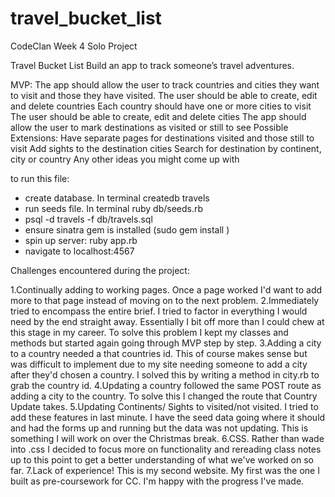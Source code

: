 # travel_bucket_list
CodeClan Week 4 Solo Project

Travel Bucket List
Build an app to track someone’s travel adventures.

MVP:
The app should allow the user to track countries and cities they want to visit and those they have visited.
The user should be able to create, edit and delete countries
Each country should have one or more cities to visit
The user should be able to create, edit and delete cities
The app should allow the user to mark destinations as visited or still to see
Possible Extensions:
Have separate pages for destinations visited and those still to visit
Add sights to the destination cities
Search for destination by continent, city or country
Any other ideas you might come up with

to run this file:
- create database. In terminal createdb travels
- run seeds file. In terminal ruby db/seeds.rb
- psql -d travels -f db/travels.sql
- ensure sinatra gem is installed (sudo gem install )
- spin up server: ruby app.rb
- navigate to localhost:4567

Challenges encountered during the project:

1.Continually adding to working pages.
  Once a page worked I'd want to add more to that page instead of moving on to the next problem.
2.Immediately tried to encompass the entire brief.
  I tried to factor in everything I would need by the end straight away. Essentially I bit off more than I could chew at this stage
  in my career. To solve this problem I kept my classes and methods but started again going through MVP step by step.
3.Adding a city to a country needed a that countries id.
  This of course makes sense but was difficult to implement due to my site needing someone to add a city after they'd chosen a
  country. I solved this by writing a method in city.rb to grab the country id.
4.Updating a country followed the same POST route as adding a city to the country.
  To solve this I changed the route that Country Update takes.
5.Updating Continents/ Sights to visited/not visited.
  I tried to add these features in last minute. I have the seed data going where it should and had the forms up and running but
  the data was not updating. This is something I will work on over the Christmas break.
6.CSS.
  Rather than wade into .css I decided to focus more on functionality and rereading class notes up to this point to get a better
  understanding of what we've worked on so far.
7.Lack of experience!
  This is my second website. My first was the one I built as pre-coursework for CC. I'm happy with the progress I've made.
